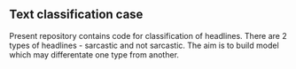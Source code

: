 ## Text classification case

Present repository contains code for classification of headlines. 
There are 2 types of headlines - sarcastic and not sarcastic. 
The aim is to build model which may differentate one type from another.